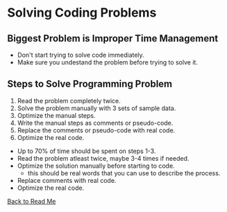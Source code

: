 # Solving Coding Problems


## Biggest Problem is Improper Time Management

- Don't start trying to solve code immediately.
- Make sure you undestand the problem before trying to solve it.


## Steps to Solve Programming Problem

1. Read the problem completely twice.
1. Solve the problem manually with 3 sets of sample data.
1. Optimize the manual steps.
1. Write the manual steps as comments or pseudo-code.
1. Replace the comments or pseudo-code with real code.
1. Optimize the real code.

- Up to 70% of time should be spent on steps 1-3.
- Read the problem atleast twice, maybe 3-4 times if needed.
- Optimize the solution manually before starting to code.
  - this should be real words that you can use to describe the process.
- Replace comments with real code.
- Optimize the real code.

[Back to Read Me](../README.md)